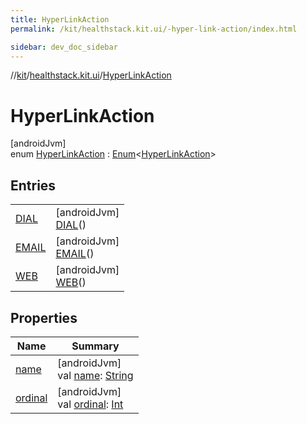 ```yaml
---
title: HyperLinkAction
permalink: /kit/healthstack.kit.ui/-hyper-link-action/index.html

sidebar: dev_doc_sidebar
---
```

//[kit](../../../kit.html)/[healthstack.kit.ui](../index.html)/[HyperLinkAction](index.html)



# HyperLinkAction



[androidJvm]\
enum [HyperLinkAction](index.html) : [Enum](https://kotlinlang.org/api/latest/jvm/stdlib/kotlin/-enum/index.html)&lt;[HyperLinkAction](index.html)&gt;



## Entries


| | |
|---|---|
| [DIAL](-d-i-a-l/index.html) | [androidJvm]<br>[DIAL](-d-i-a-l/index.html)() |
| [EMAIL](-e-m-a-i-l/index.html) | [androidJvm]<br>[EMAIL](-e-m-a-i-l/index.html)() |
| [WEB](-w-e-b/index.html) | [androidJvm]<br>[WEB](-w-e-b/index.html)() |


## Properties


| Name | Summary |
|---|---|
| [name](../../healthstack.kit.ui.util/-interaction-type/-n-o-t-h-i-n-g/index.html#-372974862%2FProperties%2F-106109196) | [androidJvm]<br>val [name](../../healthstack.kit.ui.util/-interaction-type/-n-o-t-h-i-n-g/index.html#-372974862%2FProperties%2F-106109196): [String](https://kotlinlang.org/api/latest/jvm/stdlib/kotlin/-string/index.html) |
| [ordinal](../../healthstack.kit.ui.util/-interaction-type/-n-o-t-h-i-n-g/index.html#-739389684%2FProperties%2F-106109196) | [androidJvm]<br>val [ordinal](../../healthstack.kit.ui.util/-interaction-type/-n-o-t-h-i-n-g/index.html#-739389684%2FProperties%2F-106109196): [Int](https://kotlinlang.org/api/latest/jvm/stdlib/kotlin/-int/index.html) |

